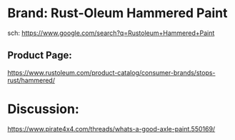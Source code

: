 # Brand: Rust-Oleum Hammered Paint
sch: https://www.google.com/search?q=Rustoleum+Hammered+Paint

## Product Page:
https://www.rustoleum.com/product-catalog/consumer-brands/stops-rust/hammered/

# Discussion:
https://www.pirate4x4.com/threads/whats-a-good-axle-paint.550169/
